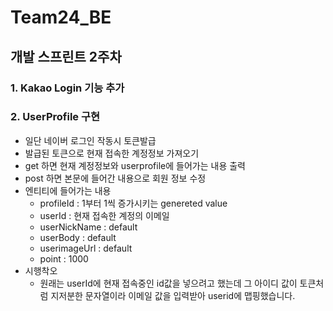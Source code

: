 # Team24_BE

## 개발 스프린트 2주차


### 1. Kakao Login 기능 추가
### 2. UserProfile 구현

  - 일단 네이버 로그인 작동시 토큰발급
  - 발급된 토큰으로 현재 접속한 계정정보 가져오기
  - get 하면 현재 계정정보와 userprofile에 들어가는 내용 출력
  - post 하면 본문에 들어간 내용으로 회원 정보 수정
- 엔티티에 들어가는 내용
  -  profileId : 1부터 1씩 증가시키는 genereted value
  -  userId : 현재 접속한 계정의 이메일
  -  userNickName : default
  -  userBody : default
  - userimageUrl : default
  - point : 1000
- 시행착오
  - 원래는  userId에 현재 접속중인 id값을 넣으려고 했는데
  그 아이디 값이 토큰처럼 지저분한 문자열이라 이메일 값을 입력받아
  userid에 맵핑했습니다. 

  
